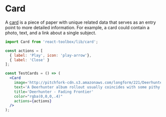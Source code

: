 # Card

A [card](https://www.google.com/design/spec/components/cards.html) is a piece of paper with unique related data that serves as an entry point to more detailed information. For example, a card could contain a photo, text, and a link about a single subject.

<!-- example -->
```jsx
import Card from 'react-toolbox/lib/card';

const actions = [
  { label: 'Play', icon: 'play-arrow'},
  { label: 'Close' }
];

const TestCards = () => (
  <Card
    image='http://pitchfork-cdn.s3.amazonaws.com/longform/221/Deerhunter-Fading-Frontier640.jpg'
    text='A Deerhunter album rollout usually coincides with some pithy and provocative statements from Bradford Cox on pop culture...'
    title='Deerhunter - Fading Frontier'
    color="rgba(0,0,0,.4)"
    actions={actions}
  />
);
```

<!--component-docgen-start-->
